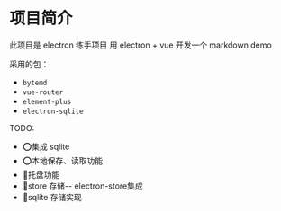 # 项目简介

此项目是 electron 练手项目
用 electron + vue 开发一个 markdown demo

采用的包：
- `bytemd`
- `vue-router`
- `element-plus`
- `electron-sqlite`


TODO:
- ⭕集成 sqlite
- ⭕本地保存、读取功能
- 🚧托盘功能
- 🚧store 存储-- electron-store集成
- 🚧sqlite 存储实现